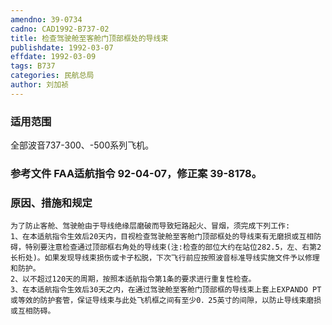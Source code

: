 ```yaml
---
amendno: 39-0734
cadno: CAD1992-B737-02
title: 检查驾驶舱至客舱门顶部框处的导线束
publishdate: 1992-03-07
effdate: 1992-03-09
tags: B737
categories: 民航总局
author: 刘加祯
---
```


### 适用范围 
全部波音737-300、-500系列飞机。

<!--more-->
### 参考文件    FAA适航指令 92-04-07，修正案 39-8178。

### 原因、措施和规定 
    为了防止客舱、驾驶舱由于导线绝缘层磨破而导致短路起火、冒烟，须完成下列工作: 
    1、在本适航指令生效后20天内，目视检查驾驶舱至客舱门顶部框处的导线束有无磨损或互相防碍，特别要注意检查通过顶部框右角处的导线束(注:检查的部位大约在站位282.5，左、右第2长桁处)。如果发现导线束损伤或卡子松脱，下次飞行前应按照波音标准导线实施文件予以修理和防护。 
    2、以不超过120天的周期，按照本适航指令第1条的要求进行重复性检查。 
    3、在本适航指令生效后30天之内，在通过驾驶舱至客舱门顶部框的导线束上套上EXPANDO PT或等效的防护套管，保证导线束与此处飞机框之间有至少0．25英寸的间隙，以防止导线束磨损或互相防碍。
  
